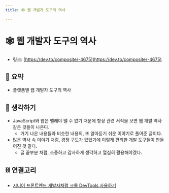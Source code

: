 ```yaml
---
title: 🕸️ 웹 개발자 도구의 역사

---
```

# 🕸️ 웹 개발자 도구의 역사

- 링크: [https://dev.to/composite/-4675](https://dev.to/composite/-4675)

## 📝 요약 
- 플랫폼별 웹 개발자 도구의 역사  

## 🤔 생각하기 
- JavaScript와 웹은 뗄래야 뗄 수 없기 때문에 항상 관련 서적을 보면 웹 개발 역사 같은 것들이 나온다.  
  - 거기 나온 내용들과 비슷한 내용의, 또 알아듣기 쉬운 이야기로 풀어준 글이다.  
- 많은 역사 속 이야기 처럼, 경쟁 구도가 있었기에 이렇게 편리한 개발 도구들이 만들어진 것 같다.  
  - 글 끝부분 처럼, 소중하고 감사하게 생각하고 열심히 활용해야겠다.  

## ⛓ 연결고리
- [시니어 프론트엔드 개발자처럼 크롬 DevTools 사용하기](../Dev/use-chrome-devTools-like-a-senior-frontend-developer.md)